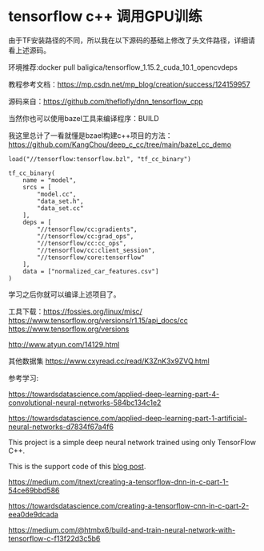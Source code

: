 
# tensorflow c++ 调用GPU训练

由于TF安装路径的不同，所以我在以下源码的基础上修改了头文件路径，详细请看上述源码。

环境推荐:docker pull baligica/tensorflow_1.15.2_cuda_10.1_opencvdeps

教程参考文档：https://mp.csdn.net/mp_blog/creation/success/124159957

源码来自：https://github.com/theflofly/dnn_tensorflow_cpp

当然你也可以使用bazel工具来编译程序：BUILD

我这里总计了一看就懂是bzael构建c++项目的方法：https://github.com/KangChou/deep_c_cc/tree/main/bazel_cc_demo

```shell
load("//tensorflow:tensorflow.bzl", "tf_cc_binary")

tf_cc_binary(
    name = "model",
    srcs = [
        "model.cc",
        "data_set.h",
        "data_set.cc"
    ],
    deps = [
        "//tensorflow/cc:gradients",
        "//tensorflow/cc:grad_ops",
        "//tensorflow/cc:cc_ops",
        "//tensorflow/cc:client_session",
        "//tensorflow/core:tensorflow"
    ],
    data = ["normalized_car_features.csv"]
)

```
学习之后你就可以编译上述项目了。



工具下载：https://fossies.org/linux/misc/
https://www.tensorflow.org/versions/r1.15/api_docs/cc
https://www.tensorflow.org/versions

http://www.atyun.com/14129.html

其他数据集
https://www.cxyread.cc/read/K3ZnK3x9ZVQ.html



参考学习:


https://towardsdatascience.com/applied-deep-learning-part-4-convolutional-neural-networks-584bc134c1e2

https://towardsdatascience.com/applied-deep-learning-part-1-artificial-neural-networks-d7834f67a4f6


This project is a simple deep neural network trained using only TensorFlow C++. 

This is the support code of this [blog post](https://matrices.io/training-a-deep-neural-network-using-only-tensorflow-c/).

https://medium.com/itnext/creating-a-tensorflow-dnn-in-c-part-1-54ce69bbd586

https://towardsdatascience.com/creating-a-tensorflow-cnn-in-c-part-2-eea0de9dcada

https://medium.com/@htmbx6/build-and-train-neural-network-with-tensorflow-c-f13f22d3c5b6
